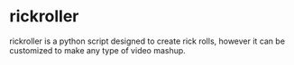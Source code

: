 # rickroller

rickroller is a python script designed to create rick rolls, however it can be customized to make any type of video mashup.

